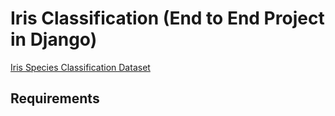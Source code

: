 # Iris Classification (End to End Project in Django)
[Iris Species Classification Dataset](https://www.kaggle.com/datasets/uciml/iris)

## Requirements